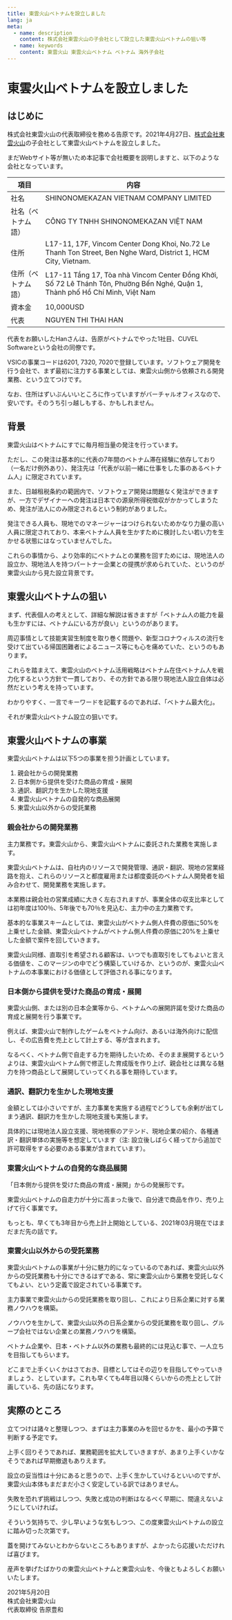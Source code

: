 ```yaml
---
title: 東雲火山ベトナムを設立しました
lang: ja
meta:
  - name: description
    content: 株式会社東雲火山の子会社として設立した東雲火山ベトナムの狙い等
  - name: keywords
    content: 東雲火山 東雲火山ベトナム ベトナム 海外子会社
---
```


# 東雲火山ベトナムを設立しました

## はじめに

株式会社東雲火山の代表取締役を務める告原です。2021年4月27日、[株式会社東雲火山](https://shinonomekazan.com)の子会社として東雲火山ベトナムを設立しました。

まだWebサイト等が無いため本記事で会社概要を説明しますと、以下のような会社となっています。

|項目|内容|
|----|----|
|社名|SHINONOMEKAZAN VIETNAM COMPANY LIMITED|
|社名（ベトナム語）|CÔNG TY TNHH SHINONOMEKAZAN VIỆT NAM|
|住所|L17-11, 17F, Vincom Center Dong Khoi, No.72 Le Thanh Ton Street, Ben Nghe Ward, District 1, HCM City, Vietnam.|
|住所（ベトナム語）|L17-11 Tầng 17, Tòa nhà Vincom Center Đồng Khởi, Số 72 Lê Thánh Tôn, Phường Bến Nghé, Quận 1, Thành phố Hồ Chí Minh, Việt Nam|
|資本金|10,000USD|
|代表|NGUYEN THI THAI HAN|

代表をお願いしたHanさんは、告原がベトナムでやった1社目、CUVEL Softwareという会社の同僚です。

VSICの事業コードは6201, 7320, 7020で登録しています。ソフトウェア開発を行う会社で、まず最初に注力する事業としては、東雲火山側から依頼される開発業務、という立てつけです。

なお、住所はずいぶんいいところに作っていますがバーチャルオフィスなので、安いです。そのうち引っ越しもする、かもしれません。

## 背景

東雲火山はベトナムにすでに毎月相当量の発注を行っています。

ただし、この発注は基本的に代表の7年間のベトナム滞在経験に依存しており（一名だけ例外あり）、発注先は「代表が以前一緒に仕事をした事のあるベトナム人」に限定されています。

また、日越租税条約の範囲内で、ソフトウェア開発は問題なく発注ができますが、一方でデザイナーへの発注は日本での源泉所得税徴収がかかってしまうため、発注が法人にのみ限定されるという制約がありました。

発注できる人員も、現地でのマネージャーはつけられないためかなり力量の高い人員に限定されており、本来ベトナム人員を生かすために検討したい若い力を生かせる状態にはなっていませんでした。

これらの事情から、より効率的にベトナムとの業務を回すためには、現地法人の設立か、現地法人を持つパートナー企業との提携が求められていた、というのが東雲火山から見た設立背景です。

## 東雲火山ベトナムの狙い

まず、代表個人の考えとして、詳細な解説は省きますが「ベトナム人の能力を最も生かすには、ベトナムにいる方が良い」というのがあります。

周辺事情として技能実習生制度を取り巻く問題や、新型コロナウィルスの流行を受けて出ている帰国困難者によるニュース等にも心を痛めていた、というのもあります。

これらを踏まえて、東雲火山のベトナム活用戦略はベトナム在住ベトナム人を戦力化するという方針で一貫しており、その方針である限り現地法人設立自体は必然だという考えを持っています。

わかりやすく、一言でキーワードを記載するのであれば、「ベトナム最大化」。

それが東雲火山ベトナム設立の狙いです。

## 東雲火山ベトナムの事業

東雲火山ベトナムは以下5つの事業を担う計画としています。

1. 親会社からの開発業務
2. 日本側から提供を受けた商品の育成・展開
3. 通訳、翻訳力を生かした現地支援
4. 東雲火山ベトナムの自発的な商品展開
5. 東雲火山以外からの受託業務

### 親会社からの開発業務

主力業務です。東雲火山から、東雲火山ベトナムに委託された業務を実施します。

東雲火山ベトナムは、自社内のリソースで開発管理、通訳・翻訳、現地の営業経路を抱え、これらのリソースと都度雇用または都度委託のベトナム人開発者を組み合わせて、開発業務を実施します。

本業務は親会社の営業成績に大きく左右されますが、事業全体の収支比率としては初年度は100％、5年後でも70％を見込む、主力中の主力業務です。

基本的な事業スキームとしては、東雲火山がベトナム側人件費の原価に50%を上乗せした金額、東雲火山ベトナムがベトナム側人件費の原価に20%を上乗せした金額で案件を回していきます。

東雲火山同様、直取引を希望される顧客は、いつでも直取引をしてもよいと言える価値を、このマージンの中でどう構築していけるか、というのが、東雲火山ベトナムの本事業における価値として評価される事になります。

### 日本側から提供を受けた商品の育成・展開

東雲火山側、または別の日本企業等から、ベトナムへの展開許諾を受けた商品の育成と展開を行う事業です。

例えば、東雲火山で制作したゲームをベトナム向け、あるいは海外向けに配信し、その広告費を売上として計上する、等が含まれます。

なるべく、ベトナム側で自走する力を期待したいため、そのまま展開するというよりは、東雲火山ベトナム側で修正した育成版を作り上げ、親会社とは異なる魅力を持つ商品として展開していってくれる事を期待しています。

### 通訳、翻訳力を生かした現地支援

金額としては小さいですが、主力事業を実施する過程でどうしても余剰が出てしまう通訳、翻訳力を生かした現地支援も実施します。

具体的には現地法人設立支援、現地視察のアテンド、現地企業の紹介、各種通訳・翻訳単体の実施等を想定しています（注: 設立後しばらく経ってから追加で許可取得をする必要のある事業が含まれています）。

### 東雲火山ベトナムの自発的な商品展開

「日本側から提供を受けた商品の育成・展開」からの発展形です。

東雲火山ベトナムの自走力が十分に高まった後で、自分達で商品を作り、売り上げて行く事業です。

もっとも、早くても3年目から売上計上開始としている、2021年03月現在ではまだまだ先の話です。

### 東雲火山以外からの受託業務

東雲火山ベトナムの事業が十分に魅力的になっているのであれば、東雲火山以外からの受託業務も十分にできるはずである、常に東雲火山から業務を受託しなくてもよい、という定義で設定されている事業です。

主力事業で東雲火山からの受託業務を取り回し、これにより日系企業に対する業務ノウハウを構築。

ノウハウを生かして、東雲火山以外の日系企業からの受託業務を取り回し、グループ会社ではない企業との業務ノウハウを構築。

ベトナム企業や、日本・ベトナム以外の業務も最終的には見込む事で、一人立ちを目指してもらいます。

どこまで上手くいくかはさておき、目標としてはその辺りを目指してやっていきましょう、としています。これも早くても4年目以降くらいからの売上として計画している、先の話になります。

## 実際のところ

立てつけは諸々と整理しつつ、まずは主力事業のみを回せるかを、最小の予算で判断する予定です。

上手く回りそうであれば、業務範囲を拡大していきますが、あまり上手くいかなそうであれば早期撤退もありえます。

設立の妥当性は十分にあると思うので、上手く生かしていけるといいのですが、東雲火山本体もまだまだ小さく安定している訳ではありません。

失敗を恐れず挑戦はしつつ、失敗と成功の判断はなるべく早期に、間違えないようにしていければ。

そういう気持ちで、少し早いような気もしつつ、この度東雲火山ベトナムの設立に踏み切った次第です。

蓋を開けてみないとわからないところもありますが、よかったら応援いただければ喜びます。

産声を挙げたばかりの東雲火山ベトナムと東雲火山を、今後ともよろしくお願いいたします。

2021年5月20日<br/>
株式会社東雲火山<br/>
代表取締役 告原豊和
